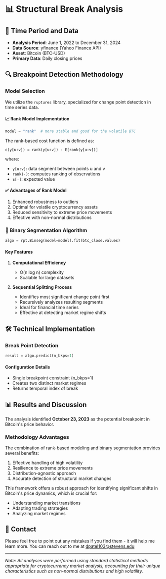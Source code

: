 # 📊 Structural Break Analysis

## 📅 Time Period and Data
- **Analysis Period**: June 1, 2022 to December 31, 2024
- **Data Source**: yfinance (Yahoo Finance API)
- **Asset**: Bitcoin (BTC-USD)
- **Primary Data**: Daily closing prices

## 🔍 Breakpoint Detection Methodology

### Model Selection
We utilize the `ruptures` library, specialized for change point detection in time series data.

#### 📈 Rank Model Implementation
```python
model = "rank"  # more stable and good for the volatile BTC
```

The rank-based cost function is defined as:
```
c(y[u:v]) = rank(y[u:v]) - E[rank(y[u:v])]
```
where:
- `y[u:v]`: data segment between points u and v
- `rank(·)`: computes ranking of observations
- `E[·]`: expected value

#### ✅ Advantages of Rank Model
1. Enhanced robustness to outliers
2. Optimal for volatile cryptocurrency assets
3. Reduced sensitivity to extreme price movements
4. Effective with non-normal distributions

### 🔄 Binary Segmentation Algorithm

```python
algo = rpt.Binseg(model=model).fit(btc_close.values)
```

#### Key Features
1. **Computational Efficiency**
   - O(n log n) complexity
   - Scalable for large datasets

2. **Sequential Splitting Process**
   - Identifies most significant change point first
   - Recursively analyzes resulting segments
   - Ideal for financial time series
   - Effective at detecting market regime shifts

## 🛠️ Technical Implementation

### Break Point Detection
```python
result = algo.predict(n_bkps=1)
```

#### Configuration Details
- Single breakpoint constraint (n_bkps=1)
- Creates two distinct market regimes
- Returns temporal index of break

## 📊 Results and Discussion
The analysis identified **October 23, 2023** as the potential breakpoint in Bitcoin's price behavior.

### Methodology Advantages
The combination of rank-based modeling and binary segmentation provides several benefits:
1. Effective handling of high volatility
2. Resilience to extreme price movements
3. Distribution-agnostic approach
4. Accurate detection of structural market changes

This framework offers a robust approach for identifying significant shifts in Bitcoin's price dynamics, which is crucial for:
- Understanding market transitions
- Adapting trading strategies
- Analyzing market regimes

## 📧 Contact
Please feel free to point out any mistakes if you find them - it will help me learn more. You can reach out to me at dpatel103@stevens.edu

---
*Note: All analyses were performed using standard statistical methods appropriate for cryptocurrency market analysis, accounting for their unique characteristics such as non-normal distributions and high volatility.*
